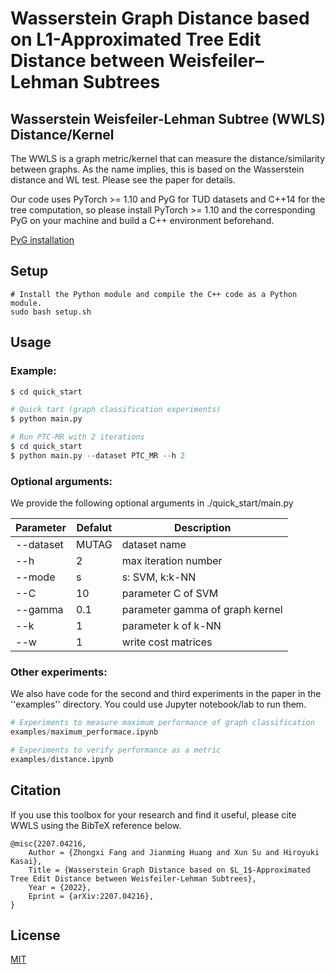 # Wasserstein Graph Distance based on L1-Approximated Tree Edit Distance between Weisfeiler–Lehman Subtrees
## Wasserstein Weisfeiler-Lehman Subtree (WWLS) Distance/Kernel

The WWLS is a graph metric/kernel that can measure the distance/similarity between graphs. As the name implies, this is based on the Wasserstein distance and WL test. Please see the paper for details. 

Our code uses PyTorch >= 1.10 and PyG for TUD datasets and C++14 for the tree computation, so please install PyTorch >= 1.10 and the corresponding PyG on your machine and build a C++ environment beforehand.

[PyG installation](https://pytorch-geometric.readthedocs.io/en/latest/notes/installation.html)

## Setup

```shell
# Install the Python module and compile the C++ code as a Python module.
sudo bash setup.sh
```

## Usage

### Example:
```python
$ cd quick_start

# Quick tart (graph classification experiments)
$ python main.py

# Run PTC-MR with 2 iterations
$ cd quick_start
$ python main.py --dataset PTC_MR --h 2
```

### Optional arguments:
We provide the following optional arguments in ./quick_start/main.py

|  Parameter |  Defalut  | Description |
| ---- | ---- | ---- |
|  --dataset  | MUTAG | dataset name |
|  --h  |  2 | max iteration number |
|  --mode  |  s  | s: SVM, k:k-NN  |
| --C | 10  |  parameter C of SVM |
| --gamma | 0.1 | parameter gamma of graph kernel  |
| --k | 1 | parameter k of k-NN |
| --w | 1  | write cost matrices |

### Other experiments:
We also have code for the second and third experiments in the paper in the ''examples'' directory. You could use Jupyter notebook/lab to run them.

```python
# Experiments to measure maximum performance of graph classification
examples/maximum_performace.ipynb

# Experiments to verify performance as a metric
examples/distance.ipynb
```

## Citation
If you use this toolbox for your research and find it useful, please cite WWLS using the BibTeX reference below.

```
@misc{2207.04216,
    Author = {Zhongxi Fang and Jianming Huang and Xun Su and Hiroyuki Kasai},
    Title = {Wasserstein Graph Distance based on $L_1$-Approximated Tree Edit Distance between Weisfeiler-Lehman Subtrees},
    Year = {2022},
    Eprint = {arXiv:2207.04216},
}
```

## License
[MIT](https://choosealicense.com/licenses/mit/)